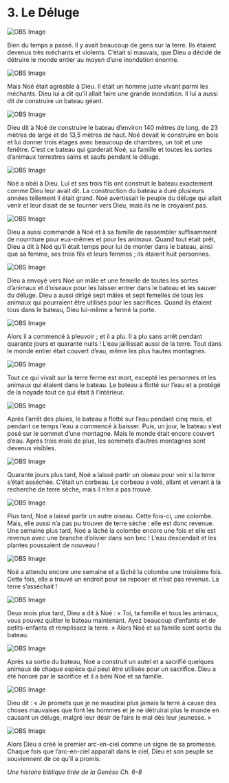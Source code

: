 # 3. Le Déluge

![OBS Image](https://cdn.door43.org/obs/jpg/360px/obs-en-03-01.jpg)

Bien du temps a passé. Il y avait beaucoup de gens sur la terre. Ils étaient devenus très méchants et violents. C’était si mauvais, que Dieu a décidé de détruire le monde entier au moyen d’une inondation énorme.

![OBS Image](https://cdn.door43.org/obs/jpg/360px/obs-en-03-02.jpg)

Mais Noé était agréable à Dieu. Il était un homme juste vivant parmi les méchants. Dieu lui a dit qu’il allait faire une grande inondation. Il lui a aussi dit de construire un bateau géant.

![OBS Image](https://cdn.door43.org/obs/jpg/360px/obs-en-03-03.jpg)

Dieu dit à Noé de construire le bateau d’environ 140 mètres de long, de 23 mètres de large et de 13,5 mètres de haut. Noé devait le construire en bois et lui donner trois étages avec beaucoup de chambres, un toit et une fenêtre. C’est ce bateau qui garderait Noé, sa famille et toutes les sortes d’animaux terrestres sains et saufs pendant le déluge.

![OBS Image](https://cdn.door43.org/obs/jpg/360px/obs-en-03-04.jpg)

Noé a obéi à Dieu. Lui et ses trois fils ont construit le bateau exactement comme Dieu leur avait dit. La construction du bateau a duré plusieurs années tellement il était grand. Noé avertissait le peuple du déluge qui allait venir et leur disait de se tourner vers Dieu, mais ils ne le croyaient pas.

![OBS Image](https://cdn.door43.org/obs/jpg/360px/obs-en-03-05.jpg)

Dieu a aussi commandé à Noé et à sa famille de rassembler suffisamment de nourriture pour eux-mêmes et pour les animaux. Quand tout était prêt, Dieu a dit à Noé qu’il était temps pour lui de monter dans le bateau, ainsi que sa femme, ses trois fils et leurs femmes ; ils étaient huit personnes.

![OBS Image](https://cdn.door43.org/obs/jpg/360px/obs-en-03-06.jpg)

Dieu a envoyé vers Noé un mâle et une femelle de toutes les sortes d’animaux et d’oiseaux pour les laisser entrer dans le bateau et les sauver du déluge. Dieu a aussi dirigé sept mâles et sept femelles de tous les animaux qui pourraient être utilisés pour les sacrifices. Quand ils étaient tous dans le bateau, Dieu lui-même a fermé la porte.

![OBS Image](https://cdn.door43.org/obs/jpg/360px/obs-en-03-07.jpg)

Alors il a commencé à pleuvoir ; et il a plu. Il a plu sans arrêt pendant quarante jours et quarante nuits ! L’eau jaillissait aussi de la terre. Tout dans le monde entier était couvert d’eau, même les plus hautes montagnes.

![OBS Image](https://cdn.door43.org/obs/jpg/360px/obs-en-03-08.jpg)

Tout ce qui vivait sur la terre ferme est mort, excepté les personnes et les animaux qui étaient dans le bateau. Le bateau a flotté sur l’eau et a protégé de la noyade tout ce qui était à l’intérieur.

![OBS Image](https://cdn.door43.org/obs/jpg/360px/obs-en-03-09.jpg)

Après l’arrêt des pluies, le bateau a flotté sur l’eau pendant cinq mois, et pendant ce temps l’eau a commencé à baisser. Puis, un jour, le bateau s’est posé sur le sommet d’une montagne. Mais le monde était encore couvert d’eau. Après trois mois de plus, les sommets d’autres montagnes sont devenus visibles.

![OBS Image](https://cdn.door43.org/obs/jpg/360px/obs-en-03-10.jpg)

Quarante jours plus tard, Noé a laissé partir un oiseau pour voir si la terre s’était asséchée. C’était un corbeau. Le corbeau a volé, allant et venant à la recherche de terre sèche, mais il n’en a pas trouvé.

![OBS Image](https://cdn.door43.org/obs/jpg/360px/obs-en-03-11.jpg)

Plus tard, Noé a laissé partir un autre oiseau. Cette fois-ci, une colombe. Mais, elle aussi n’a pas pu trouver de terre sèche : elle est donc revenue. Une semaine plus tard, Noé a lâché la colombe encore une fois et elle est revenue avec une branche d’olivier dans son bec ! L’eau descendait et les plantes poussaient de nouveau !

![OBS Image](https://cdn.door43.org/obs/jpg/360px/obs-en-03-12.jpg)

Noé a attendu encore une semaine et a lâché la colombe une troisième fois. Cette fois, elle a trouvé un endroit pour se reposer et n’est pas revenue. La terre s’asséchait !

![OBS Image](https://cdn.door43.org/obs/jpg/360px/obs-en-03-13.jpg)

Deux mois plus tard, Dieu a dit à Noé : « Toi, ta famille et tous les animaux, vous pouvez quitter le bateau maintenant. Ayez beaucoup d’enfants et de petits-enfants et remplissez la terre. » Alors Noé et sa famille sont sortis du bateau.

![OBS Image](https://cdn.door43.org/obs/jpg/360px/obs-en-03-14.jpg)

Après sa sortie du bateau, Noé a construit un autel et a sacrifié quelques animaux de chaque espèce qui peut être utilisée pour un sacrifice. Dieu a été honoré par le sacrifice et il a béni Noé et sa famille.

![OBS Image](https://cdn.door43.org/obs/jpg/360px/obs-en-03-15.jpg)

Dieu dit : « Je promets que je ne maudirai plus jamais la terre à cause des choses mauvaises que font les hommes et je ne détruirai plus le monde en causant un déluge, malgré leur désir de faire le mal dès leur jeunesse. »

![OBS Image](https://cdn.door43.org/obs/jpg/360px/obs-en-03-16.jpg)

Alors Dieu a créé le premier arc-en-ciel comme un signe de sa promesse. Chaque fois que l’arc-en-ciel apparaît dans le ciel, Dieu et son peuple se souviennent de ce qu’il a promis.

_Une histoire biblique tirée de la Genèse Ch. 6-8_